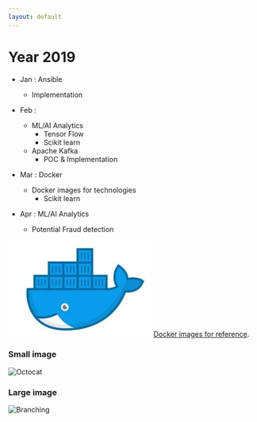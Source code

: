 ```yaml
---
layout: default
---
```


# Year 2019

- Jan : Ansible
  - Implementation
- Feb : 
  - ML/AI Analytics
    - Tensor Flow
    - Scikit learn
  - Apache Kafka
    - POC & Implementation

- Mar : Docker
  - Docker images for technologies
    - Scikit learn

- Apr : ML/AI Analytics
  - Potential Fraud detection


![Octocat](./DockerHub.png)  [Docker images for reference](https://hub.docker.com/u/thinkforward).

### Small image

![Octocat](https://assets-cdn.github.com/images/icons/emoji/octocat.png)

### Large image

![Branching](https://guides.github.com/activities/hello-world/branching.png)

